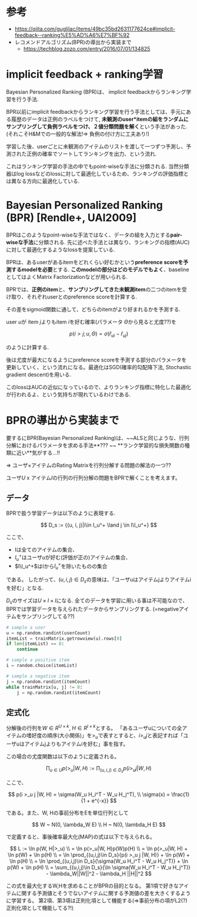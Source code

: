 # 参考

- https://qiita.com/guglilac/items/49bc35bd2631177624ce#implicit-feedback--ranking%E5%AD%A6%E7%BF%92
- レコメンドアルゴリズム(BPR)の導出から実装まで
  - https://techblog.zozo.com/entry/2016/07/01/134825

# implicit feedback + ranking学習

Bayesian Personalized Ranking (BPR)は、
implicit feedbackからランキング学習を行う手法.

BPR以前にimplicit feedbackからランキング学習を行う手法としては、手元にある履歴のデータは正例のラベルをつけて, **未観測のuser\*itemの組をランダムにサンプリングして負例ラベルをつけ、２値分類問題を解く**という手法があった.
(それこそH&Mでの一般的な解法!=> 負例の付け方に工夫あり!)

学習した後、userごとに未観測のアイテムのリストを渡して一つずつ予測し、予測された正例の確率でソートしてランキングを出力、という流れ.

これはランキング学習の手法の中でもpoint-wiseな手法に分類される.
当然分類器はlog lossなどのlossに対して最適化しているため、ランキングの評価指標とは異なる方向に最適化している.

# Bayesian Personalized Ranking (BPR) [Rendle+, UAI2009]

BPRはこのようなpoint-wiseな手法ではなく、データの組を入力とする**pair-wiseな手法**に分類される.
先に述べた手法とは異なり、ランキングの指標(AUC)に対して最適化するようなlossを提案している.

BPRは、あるuserがあるitemをどれくらい好むかという**preference scoreを予測するmodelを必要**とする.
**このmodelの部分はどのモデルでもよく**、baselineとしてはよくMatrix Factorizationなどが用いられる.

BPRでは、**正例のitem**と、**サンプリングしてきた未観測item**の二つのitemを受け取り、それぞれuserとのpreference scoreを計算する.

その差をsigmoid関数に通して、どちらのitemがより好まれるかを予測する.

user $u$が item $j$よりもitem $i$を好む確率(パラメータ $\Theta$から見ると尤度??)を

$$
p(i > j; u,\Theta) = \sigma(\hat{r}_{ui} - \hat{r}_{uj})
$$

のように計算する.

後は尤度が最大になるようにpreference scoreを予測する部分のパラメータを更新していく、という流れになる。最適化はSGD(確率的勾配降下法, Stochastic gradient descent)を用いる.

このlossはAUCの近似になっているので、よりランキング指標に特化した最適化が行われるよ、という気持ちが現れているわけである.

# BPRの導出から実装まで

要するにBPR(Bayesian Personalized Ranking)は、~~ALSと同じような、行列分解におけるパラメータを求める手法**??? ~~ **ランク学習的な損失関数の種類に近い\*\*気がする...!!

=> ユーザ×アイテムのRating Matrixを行列分解する問題の解法の一つ??

ユーザ$U$ x アイテム$I$の行列の行列分解の問題をBPRで解くことを考えます。

## データ

BPRで扱う学習データは以下のように表現する.

$$
D_s :=
{(u, i, j)|i\in I_u^+ \land j \in I\I_u^+}
$$

ここで、

- Iは全てのアイテムの集合、
- $I_u^+$はユーザ$u$が好む(評価が正の)アイテムの集合、
- $I\I_u^+$はIから$I_u^+$を除いたものの集合

である。
したがって、$(u,i,j)\in D_s$の意味は、「ユーザuはアイテムjよりアイテムiを好む」となる. 

$D_s$のサイズは$U \times I \times I$になる. 
全てのデータを学習に用いる事は不可能なので、BPRでは学習データを与えられたデータからサンプリングする. (=negativeアイテムをサンプリングしてる??)

```python
# sample a user
u = np.random.randint(userCount)
itemList = trainMatrix.getrowview(u).rows[0]
if len(itemList) == 0:
    continue

# sample a positive item
i = random.choice(itemList)

# sample a negative item
j = np.random.randint(itemCount)
while trainMatrix[u, j] != 0:
    j = np.random.randint(itemCount)
```

## 定式化

分解後の行列を$W \in R^{U\times k}$, $H\in R^{I\times k}$とする。
「あるユーザuについての全アイテムの嗜好度の順序(大小関係)」を$>_u$で表すとすると、$i >_u j$と表記すれば「ユーザuはアイテムjよりもアイテムiを好む」事を指す。

この場合の尤度関数は以下のように定義される。

$$
\prod_{u\in U}{p(>_u | W, H)}
:= \prod_{(u,i,j)\in D_s}{p(i >_u j |W, H)}
$$

ここで、

$$
p(i >_u j |W, H) = \sigma(W_u H_i^T - W_u H_j^T), \\
\sigma(x) = \frac{1}{1 + e^{-x}}
$$

である。また、W, Hの事前分布をEを単位行列として

$$
W ~ N(0, \lambda_W E) \\
H ~ N(0, \lambda_H E)
$$

で定義すると、事後確率最大化(MAP)の式は以下で与えられる。

$$
L := \ln p(W, H|>_u) \\
= \ln p(>_u|W, H)p(W)p(H) \\
= \ln p(>_u|W, H) + \ln p(W) + \ln p(H) \\
= \ln \prod_{(u,i,j)\in D_s}{p(i >_u j |W, H)} + \ln p(W) + \ln p(H) \\
= \ln \prod_{(u,i,j)\in D_s}{\sigma(W_u H_i^T - W_u H_j^T)} + \ln p(W) + \ln p(H) \\
= \sum_{(u,i,j)\in D_s}{\ln \sigma(W_u H_i^T - W_u H_j^T)} - \lambda_W||W||^2 - \lambda_H ||H||^2
$$

この式を最大化するW,Hを求めることがBPRの目的となる。
第1項で好きなアイテムに関する予測値とそうでないアイテムに関する予測値の差を大きくするように学習する。
第2項、第3項は正則化項として機能する(=>事前分布の項がL2(?)正則化項として機能してる?!)
